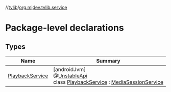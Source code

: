 //[tvlib](../../index.md)/[org.mjdev.tvlib.service](index.md)

# Package-level declarations

## Types

| Name | Summary |
|---|---|
| [PlaybackService](-playback-service/index.md) | [androidJvm]<br>@[UnstableApi](https://developer.android.com/reference/kotlin/androidx/media3/common/util/UnstableApi.html)<br>class [PlaybackService](-playback-service/index.md) : [MediaSessionService](https://developer.android.com/reference/kotlin/androidx/media3/session/MediaSessionService.html) |
